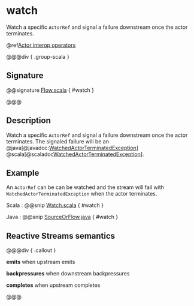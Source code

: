 # watch

Watch a specific `ActorRef` and signal a failure downstream once the actor terminates.

@ref[Actor interop operators](../index.md#actor-interop-operators)

@@@div { .group-scala }

## Signature

@@signature [Flow.scala](/akka-stream/src/main/scala/akka/stream/scaladsl/Flow.scala) { #watch }

@@@

## Description

Watch a specific `ActorRef` and signal a failure downstream once the actor terminates.
The signaled failure will be an @java[@javadoc:[WatchedActorTerminatedException](akka.stream.WatchedActorTerminatedException)]
@scala[@scaladoc[WatchedActorTerminatedException](akka.stream.WatchedActorTerminatedException)].

## Example

An `ActorRef` can be can be watched and the stream will fail with `WatchedActorTerminatedException` when the
actor terminates. 

Scala
:   @@snip [Watch.scala](/akka-docs/src/test/scala/docs/stream/operators/sourceorflow/Watch.scala) { #watch }

Java
:   @@snip [SourceOrFlow.java](/akka-docs/src/test/java/jdocs/stream/operators/SourceOrFlow.java) { #watch }


## Reactive Streams semantics

@@@div { .callout }

**emits** when upstream emits

**backpressures** when downstream backpressures

**completes** when upstream completes

@@@

